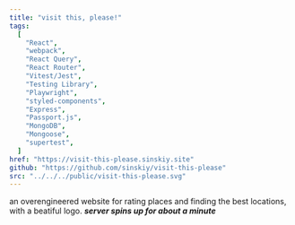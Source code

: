 ```yaml
---
title: "visit this, please!"
tags:
  [
    "React",
    "webpack",
    "React Query",
    "React Router",
    "Vitest/Jest",
    "Testing Library",
    "Playwright",
    "styled-components",
    "Express",
    "Passport.js",
    "MongoDB",
    "Mongoose",
    "supertest",
  ]
href: "https://visit-this-please.sinskiy.site"
github: "https://github.com/sinskiy/visit-this-please"
src: "../../../public/visit-this-please.svg"
---
```


an overengineered website for rating places and finding the best locations, with a beatiful logo. **_server spins up for about a minute_**

